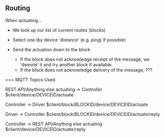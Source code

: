 Routing
------

When actuating...

 - We look up our list of current routes (blocks)
 - Select one (by device 'distance' (e.g. ping) if possible)
 - Send the actuation down to the block

   - If the block does not acknowledge receipt of the message, we 'demote' it and try another block if available.
   - If the block does not acknowledge delivery of the message, ???


=== MQTT Topics Used

REST API/Anything else actuating -> Controller
$client/device/DEVICEID/actuate

Controller -> Driver
$client/block/BLOCKID/device/DEVICEID/actuate

Driver -> Controller
$client/block/BLOCKID/device/DEVICEID/actuate/reply

Controller -> REST API/Anything else actuating
$client/device/DEVICEID/actuate/reply
